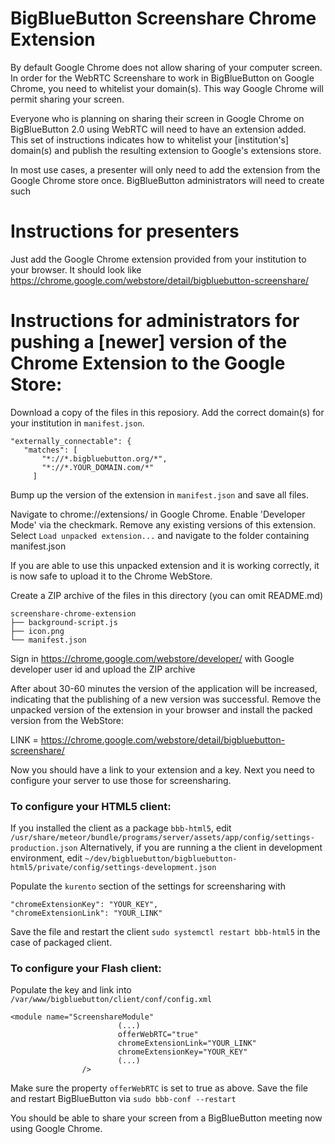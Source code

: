 # BigBlueButton Screenshare Chrome Extension

By default Google Chrome does not allow sharing of your computer screen. In order for the WebRTC Screenshare to work in BigBlueButton on Google Chrome, you need to whitelist your domain(s). This way Google Chrome will permit sharing your screen.

Everyone who is planning on sharing their screen in Google Chrome on BigBlueButton 2.0 using WebRTC will need to have an extension added. This set of instructions indicates how to whitelist your [institution's] domain(s) and publish the resulting extension to Google's extensions store.

In most use cases, a presenter will only need to add the extension from the Google Chrome store once.
BigBlueButton administrators will need to create such 

# Instructions for presenters

Just add the Google Chrome extension provided from your institution to your browser. It should look like 
https://chrome.google.com/webstore/detail/bigbluebutton-screenshare/<some unique identifier>

# Instructions for administrators for pushing a [newer] version of the Chrome Extension to the Google Store:

Download a copy of the files in this reposiory. Add the correct domain(s) for your institution in `manifest.json`.

```
"externally_connectable": {
   "matches": [
       "*://*.bigbluebutton.org/*",
       "*://*.YOUR_DOMAIN.com/*"
     ]
````

Bump up the version of the extension in `manifest.json` and save all files.

Navigate to chrome://extensions/ in Google Chrome. Enable 'Developer Mode' via the checkmark. Remove any existing versions of this extension. Select `Load unpacked extension...` and navigate to the folder containing manifest.json

If you are able to use this unpacked extension and it is working correctly, it is now safe to upload it to the Chrome WebStore.

Create a ZIP archive of the files in this directory (you can omit README.md)

```
screenshare-chrome-extension
├── background-script.js
├── icon.png
└── manifest.json
```


Sign in https://chrome.google.com/webstore/developer/ with Google developer user id
and upload the ZIP archive

After about 30-60 minutes the version of the application will be increased, indicating that the publishing of a new version was successful. Remove the unpacked version of the extension in your browser and install the packed version from the WebStore:

LINK = https://chrome.google.com/webstore/detail/bigbluebutton-screenshare/<KEY>

Now you should have a link to your extension and a key. Next you need to configure your server to use those for screensharing.

### To configure your HTML5 client:

If you installed the client as a package `bbb-html5`, edit `/usr/share/meteor/bundle/programs/server/assets/app/config/settings-production.json`
Alternatively, if you are running a the client in development environment, edit `~/dev/bigbluebutton/bigbluebutton-html5/private/config/settings-development.json`

Populate the `kurento` section of the settings for screensharing with

```
"chromeExtensionKey": "YOUR_KEY",
"chromeExtensionLink": "YOUR_LINK"
```
Save the file and restart the client `sudo systemctl restart bbb-html5` in the case of packaged client.

### To configure your Flash client:

Populate the key and link into `/var/www/bigbluebutton/client/conf/config.xml`

```
<module name="ScreenshareModule"
                        (...)
                        offerWebRTC="true"
                        chromeExtensionLink="YOUR_LINK"
                        chromeExtensionKey="YOUR_KEY"
                        (...)
                />
```

Make sure the property `offerWebRTC` is set to true as above. Save the file and restart BigBlueButton via `sudo bbb-conf --restart`

You should be able to share your screen from a BigBlueButton meeting now using Google Chrome.

